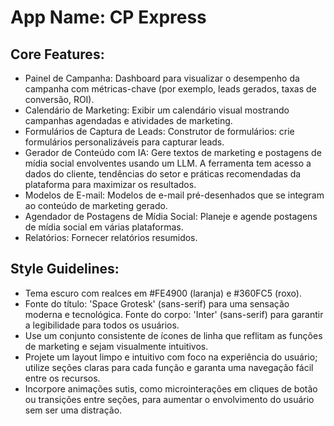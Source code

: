# **App Name**: CP Express

## Core Features:

- Painel de Campanha: Dashboard para visualizar o desempenho da campanha com métricas-chave (por exemplo, leads gerados, taxas de conversão, ROI).
- Calendário de Marketing: Exibir um calendário visual mostrando campanhas agendadas e atividades de marketing.
- Formulários de Captura de Leads: Construtor de formulários: crie formulários personalizáveis para capturar leads.
- Gerador de Conteúdo com IA: Gere textos de marketing e postagens de mídia social envolventes usando um LLM. A ferramenta tem acesso a dados do cliente, tendências do setor e práticas recomendadas da plataforma para maximizar os resultados.
- Modelos de E-mail: Modelos de e-mail pré-desenhados que se integram ao conteúdo de marketing gerado.
- Agendador de Postagens de Mídia Social: Planeje e agende postagens de mídia social em várias plataformas.
- Relatórios: Fornecer relatórios resumidos.

## Style Guidelines:

- Tema escuro com realces em #FE4900 (laranja) e #360FC5 (roxo).
- Fonte do título: 'Space Grotesk' (sans-serif) para uma sensação moderna e tecnológica. Fonte do corpo: 'Inter' (sans-serif) para garantir a legibilidade para todos os usuários.
- Use um conjunto consistente de ícones de linha que reflitam as funções de marketing e sejam visualmente intuitivos.
- Projete um layout limpo e intuitivo com foco na experiência do usuário; utilize seções claras para cada função e garanta uma navegação fácil entre os recursos.
- Incorpore animações sutis, como microinterações em cliques de botão ou transições entre seções, para aumentar o envolvimento do usuário sem ser uma distração.
